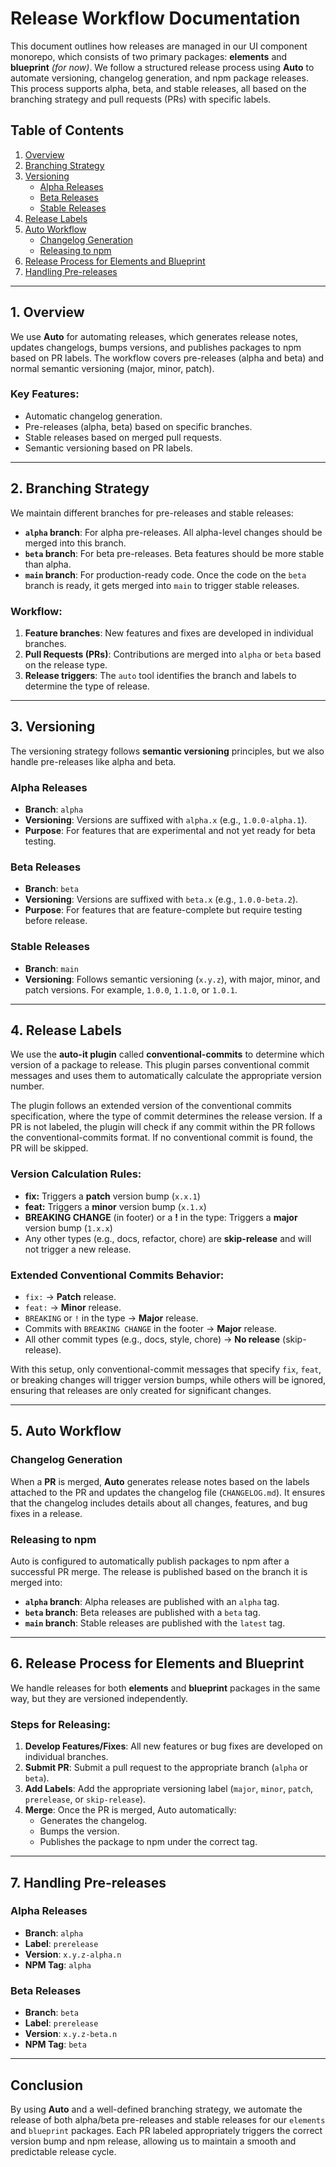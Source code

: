 # Release Workflow Documentation

This document outlines how releases are managed in our UI component monorepo, which consists of two primary packages: **elements** and **blueprint** _(for now)_. We follow a structured release process using **Auto** to automate versioning, changelog generation, and npm package releases. This process supports alpha, beta, and stable releases, all based on the branching strategy and pull requests (PRs) with specific labels.

## Table of Contents

1. [Overview](#overview)
2. [Branching Strategy](#branching-strategy)
3. [Versioning](#versioning)
   - [Alpha Releases](#alpha-releases)
   - [Beta Releases](#beta-releases)
   - [Stable Releases](#stable-releases)
4. [Release Labels](#release-labels)
5. [Auto Workflow](#auto-workflow)
   - [Changelog Generation](#changelog-generation)
   - [Releasing to npm](#releasing-to-npm)
6. [Release Process for Elements and Blueprint](#release-process-for-elements-and-blueprint)
7. [Handling Pre-releases](#handling-pre-releases)

---

## 1. Overview

We use **Auto** for automating releases, which generates release notes, updates changelogs, bumps versions, and publishes packages to npm based on PR labels. The workflow covers pre-releases (alpha and beta) and normal semantic versioning (major, minor, patch).

### Key Features:

- Automatic changelog generation.
- Pre-releases (alpha, beta) based on specific branches.
- Stable releases based on merged pull requests.
- Semantic versioning based on PR labels.

---

## 2. Branching Strategy

We maintain different branches for pre-releases and stable releases:

- **`alpha` branch**: For alpha pre-releases. All alpha-level changes should be merged into this branch.
- **`beta` branch**: For beta pre-releases. Beta features should be more stable than alpha.
- **`main` branch**: For production-ready code. Once the code on the `beta` branch is ready, it gets merged into `main` to trigger stable releases.

### Workflow:

1. **Feature branches**: New features and fixes are developed in individual branches.
2. **Pull Requests (PRs)**: Contributions are merged into `alpha` or `beta` based on the release type.
3. **Release triggers**: The `auto` tool identifies the branch and labels to determine the type of release.

---

## 3. Versioning

The versioning strategy follows **semantic versioning** principles, but we also handle pre-releases like alpha and beta.

### Alpha Releases

- **Branch**: `alpha`
- **Versioning**: Versions are suffixed with `alpha.x` (e.g., `1.0.0-alpha.1`).
- **Purpose**: For features that are experimental and not yet ready for beta testing.

### Beta Releases

- **Branch**: `beta`
- **Versioning**: Versions are suffixed with `beta.x` (e.g., `1.0.0-beta.2`).
- **Purpose**: For features that are feature-complete but require testing before release.

### Stable Releases

- **Branch**: `main`
- **Versioning**: Follows semantic versioning (`x.y.z`), with major, minor, and patch versions. For example, `1.0.0`, `1.1.0`, or `1.0.1`.

---

## 4. Release Labels

We use the **auto-it plugin** called **conventional-commits** to determine which version of a package to release. This plugin parses conventional commit messages and uses them to automatically calculate the appropriate version number.

The plugin follows an extended version of the conventional commits specification, where the type of commit determines the release version. If a PR is not labeled, the plugin will check if any commit within the PR follows the conventional-commits format. If no conventional commit is found, the PR will be skipped.

### Version Calculation Rules:

- **fix:** Triggers a **patch** version bump (`x.x.1`)
- **feat:** Triggers a **minor** version bump (`x.1.x`)
- **BREAKING CHANGE** (in footer) or a **!** in the type: Triggers a **major** version bump (`1.x.x`)
- Any other types (e.g., docs, refactor, chore) are **skip-release** and will not trigger a new release.

### Extended Conventional Commits Behavior:

- `fix:` → **Patch** release.
- `feat:` → **Minor** release.
- `BREAKING` or `!` in the type → **Major** release.
- Commits with `BREAKING CHANGE` in the footer → **Major** release.
- All other commit types (e.g., docs, style, chore) → **No release** (skip-release).

With this setup, only conventional-commit messages that specify `fix`, `feat`, or breaking changes will trigger version bumps, while others will be ignored, ensuring that releases are only created for significant changes.

---

## 5. Auto Workflow

### Changelog Generation

When a **PR** is merged, **Auto** generates release notes based on the labels attached to the PR and updates the changelog file (`CHANGELOG.md`). It ensures that the changelog includes details about all changes, features, and bug fixes in a release.

### Releasing to npm

Auto is configured to automatically publish packages to npm after a successful PR merge. The release is published based on the branch it is merged into:

- **`alpha` branch**: Alpha releases are published with an `alpha` tag.
- **`beta` branch**: Beta releases are published with a `beta` tag.
- **`main` branch**: Stable releases are published with the `latest` tag.

---

## 6. Release Process for Elements and Blueprint

We handle releases for both **elements** and **blueprint** packages in the same way, but they are versioned independently.

### Steps for Releasing:

1. **Develop Features/Fixes**: All new features or bug fixes are developed on individual branches.
2. **Submit PR**: Submit a pull request to the appropriate branch (`alpha` or `beta`).
3. **Add Labels**: Add the appropriate versioning label (`major`, `minor`, `patch`, `prerelease`, or `skip-release`).
4. **Merge**: Once the PR is merged, Auto automatically:
   - Generates the changelog.
   - Bumps the version.
   - Publishes the package to npm under the correct tag.

---

## 7. Handling Pre-releases

### Alpha Releases

- **Branch**: `alpha`
- **Label**: `prerelease`
- **Version**: `x.y.z-alpha.n`
- **NPM Tag**: `alpha`

### Beta Releases

- **Branch**: `beta`
- **Label**: `prerelease`
- **Version**: `x.y.z-beta.n`
- **NPM Tag**: `beta`

---

## Conclusion

By using **Auto** and a well-defined branching strategy, we automate the release of both alpha/beta pre-releases and stable releases for our `elements` and `blueprint` packages. Each PR labeled appropriately triggers the correct version bump and npm release, allowing us to maintain a smooth and predictable release cycle.
